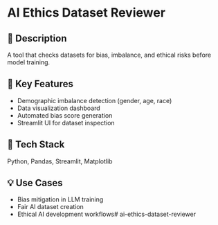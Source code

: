 # AI Ethics Dataset Reviewer

## 📌 Description
A tool that checks datasets for bias, imbalance, and ethical risks before model training.

## 🚀 Key Features
- Demographic imbalance detection (gender, age, race)
- Data visualization dashboard
- Automated bias score generation
- Streamlit UI for dataset inspection

## 🧰 Tech Stack
Python, Pandas, Streamlit, Matplotlib

## 💡 Use Cases
- Bias mitigation in LLM training
- Fair AI dataset creation
- Ethical AI development workflows# ai-ethics-dataset-reviewer
